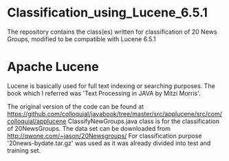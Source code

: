 # Classification_using_Lucene_6.5.1
The repository contains the class(es) written for classification of 20 News Groups, modified to be compatible with Lucene 6.5.1


# Apache Lucene
Lucene is basically used for full text indexing or searching purposes.
The book which I referred was 'Text Processing in JAVA by Mitzi Morris'.

The original version of the code can be found at
https://github.com/colloquial/javabook/tree/master/src/applucene/src/com/colloquial/applucene
ClassifyNewGroups.java class is for the classification of 20NewsGroups.
The data set can be downloaded from http://qwone.com/~jason/20Newsgroups/
For classification purpose '20news-bydate.tar.gz' was used as it was already divided into test and training set.
